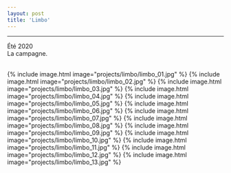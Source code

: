 ```yaml
---
layout: post
title: 'Limbo'
---
```

---
 Été 2020
 <br>
La campagne.
 <br>
 <br>



{% include image.html image="projects/limbo/limbo_01.jpg" %}
{% include image.html image="projects/limbo/limbo_02.jpg" %}
{% include image.html image="projects/limbo/limbo_03.jpg" %}
{% include image.html image="projects/limbo/limbo_04.jpg" %}
{% include image.html image="projects/limbo/limbo_05.jpg" %}
{% include image.html image="projects/limbo/limbo_06.jpg" %}
{% include image.html image="projects/limbo/limbo_07.jpg" %}
{% include image.html image="projects/limbo/limbo_08.jpg" %}
{% include image.html image="projects/limbo/limbo_09.jpg" %}
{% include image.html image="projects/limbo/limbo_10.jpg" %}
{% include image.html image="projects/limbo/limbo_11.jpg" %}
{% include image.html image="projects/limbo/limbo_12.jpg" %}
{% include image.html image="projects/limbo/limbo_13.jpg" %}
